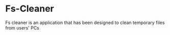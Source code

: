 # Fs-Cleaner
Fs cleaner is an application that has been designed to clean temporary files from users' PCs
